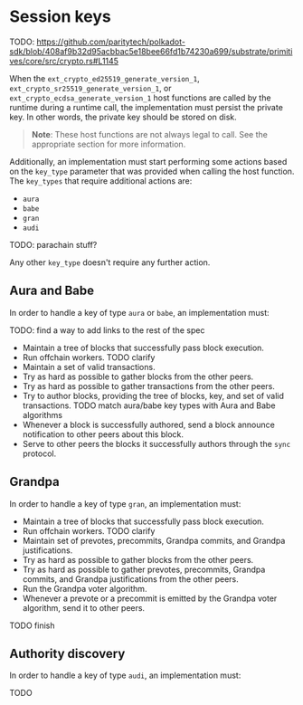 # Session keys

TODO: https://github.com/paritytech/polkadot-sdk/blob/408af9b32d95acbbac5e18bee66fd1b74230a699/substrate/primitives/core/src/crypto.rs#L1145

When the `ext_crypto_ed25519_generate_version_1`, `ext_crypto_sr25519_generate_version_1`, or `ext_crypto_ecdsa_generate_version_1` host functions are called by the runtime during a runtime call, the implementation must persist the private key. In other words, the private key should be stored on disk.

> **Note**: These host functions are not always legal to call. See the appropriate section for more information.

Additionally, an implementation must start performing some actions based on the `key_type` parameter that was provided when calling the host function. The `key_types` that require additional actions are:

- `aura`
- `babe`
- `gran`
- `audi`

TODO: parachain stuff?

Any other `key_type` doesn't require any further action.

## Aura and Babe

In order to handle a key of type `aura` or `babe`, an implementation must:

TODO: find a way to add links to the rest of the spec

- Maintain a tree of blocks that successfully pass block execution.
- Run offchain workers. TODO clarify
- Maintain a set of valid transactions.
- Try as hard as possible to gather blocks from the other peers.
- Try as hard as possible to gather transactions from the other peers.
- Try to author blocks, providing the tree of blocks, key, and set of valid transactions. TODO match aura/babe key types with Aura and Babe algorithms
- Whenever a block is successfully authored, send a block announce notification to other peers about this block.
- Serve to other peers the blocks it successfully authors through the `sync` protocol.

## Grandpa

In order to handle a key of type `gran`, an implementation must:

- Maintain a tree of blocks that successfully pass block execution.
- Run offchain workers. TODO clarify
- Maintain set of prevotes, precommits, Grandpa commits, and Grandpa justifications.
- Try as hard as possible to gather blocks from the other peers.
- Try as hard as possible to gather prevotes, precommits, Grandpa commits, and Grandpa justifications from the other peers.
- Run the Grandpa voter algorithm.
- Whenever a prevote or a precommit is emitted by the Grandpa voter algorithm, send it to other peers.

TODO finish

## Authority discovery

In order to handle a key of type `audi`, an implementation must:

TODO
